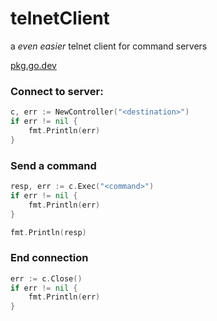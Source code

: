 # telnetClient

a *even easier* telnet client for command servers

[pkg.go.dev](//pkg.go.dev/github.com/ev2-1/telnetClient)

### Connect to server:

```go
c, err := NewController("<destination>")
if err != nil {
	fmt.Println(err)
}
```

### Send a command

```go
resp, err := c.Exec("<command>")
if err != nil {
	fmt.Println(err)
}

fmt.Println(resp)
```

### End connection

```go
err := c.Close()
if err != nil {
	fmt.Println(err)
}
